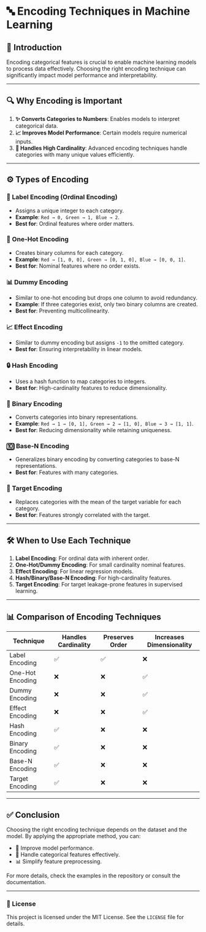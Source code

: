 # 🔤 Encoding Techniques in Machine Learning

## 📖 Introduction
Encoding categorical features is crucial to enable machine learning models to process data effectively. Choosing the right encoding technique can significantly impact model performance and interpretability.

---

## 🔍 Why Encoding is Important
1. **✨ Converts Categories to Numbers**: Enables models to interpret categorical data.
2. **📈 Improves Model Performance**: Certain models require numerical inputs.
3. **🤖 Handles High Cardinality**: Advanced encoding techniques handle categories with many unique values efficiently.

---

## ⚙️ Types of Encoding

### 🔢 Label Encoding (Ordinal Encoding)
- Assigns a unique integer to each category.
- **Example**: `Red → 0, Green → 1, Blue → 2`.
- **Best for**: Ordinal features where order matters.

### 🌈 One-Hot Encoding
- Creates binary columns for each category.
- **Example**: `Red → [1, 0, 0], Green → [0, 1, 0], Blue → [0, 0, 1]`.
- **Best for**: Nominal features where no order exists.

### 📊 Dummy Encoding
- Similar to one-hot encoding but drops one column to avoid redundancy.
- **Example**: If three categories exist, only two binary columns are created.
- **Best for**: Preventing multicollinearity.

### 📈 Effect Encoding
- Similar to dummy encoding but assigns `-1` to the omitted category.
- **Best for**: Ensuring interpretability in linear models.

### 🔒 Hash Encoding
- Uses a hash function to map categories to integers.
- **Best for**: High-cardinality features to reduce dimensionality.

### 🧮 Binary Encoding
- Converts categories into binary representations.
- **Example**: `Red → 1 → [0, 1], Green → 2 → [1, 0], Blue → 3 → [1, 1]`.
- **Best for**: Reducing dimensionality while retaining uniqueness.

### 🔟 Base-N Encoding
- Generalizes binary encoding by converting categories to base-N representations.
- **Best for**: Features with many categories.

### 🎯 Target Encoding
- Replaces categories with the mean of the target variable for each category.
- **Best for**: Features strongly correlated with the target.

---

## 🛠️ When to Use Each Technique
1. **Label Encoding**: For ordinal data with inherent order.
2. **One-Hot/Dummy Encoding**: For small cardinality nominal features.
3. **Effect Encoding**: For linear regression models.
4. **Hash/Binary/Base-N Encoding**: For high-cardinality features.
5. **Target Encoding**: For target leakage-prone features in supervised learning.

---

## 📊 Comparison of Encoding Techniques
| Technique         | Handles Cardinality | Preserves Order | Increases Dimensionality |
|-------------------|---------------------|-----------------|--------------------------|
| Label Encoding    | ✅                  | ✅              | ❌                       |
| One-Hot Encoding  | ❌                  | ❌              | ✅                       |
| Dummy Encoding    | ❌                  | ❌              | ✅                       |
| Effect Encoding   | ❌                  | ❌              | ✅                       |
| Hash Encoding     | ✅                  | ❌              | ❌                       |
| Binary Encoding   | ✅                  | ❌              | ❌                       |
| Base-N Encoding   | ✅                  | ❌              | ❌                       |
| Target Encoding   | ✅                  | ❌              | ❌                       |

---

## ✅ Conclusion
Choosing the right encoding technique depends on the dataset and the model. By applying the appropriate method, you can:
- 🌟 Improve model performance.
- 🔄 Handle categorical features effectively.
- 📊 Simplify feature preprocessing.

For more details, check the examples in the repository or consult the documentation.

---

### 📜 License
This project is licensed under the MIT License. See the `LICENSE` file for details.

